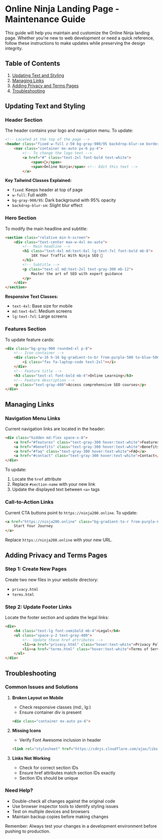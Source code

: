 # Online Ninja Landing Page - Maintenance Guide

This guide will help you maintain and customize the Online Ninja landing page. Whether you're new to web development or need a quick reference, follow these instructions to make updates while preserving the design integrity.

## Table of Contents
1. [Updating Text and Styling](#updating-text-and-styling)
2. [Managing Links](#managing-links)
3. [Adding Privacy and Terms Pages](#adding-privacy-and-terms-pages)
4. [Troubleshooting](#troubleshooting)

## Updating Text and Styling

### Header Section
The header contains your logo and navigation menu. To update:

```html
<!-- Located at the top of the page -->
<header class="fixed w-full z-50 bg-gray-900/95 backdrop-blur-sm border-b border-gray-800">
    <nav class="container mx-auto px-6 py-4">
        <!-- To change the logo text -->
        <a href="#" class="text-2xl font-bold text-white">
            <span>🥷</span>
            <span>Online Ninja</span> <!-- Edit this text -->
        </a>
```

**Key Tailwind Classes Explained:**
- `fixed`: Keeps header at top of page
- `w-full`: Full width
- `bg-gray-900/95`: Dark background with 95% opacity
- `backdrop-blur-sm`: Slight blur effect

### Hero Section
To modify the main headline and subtitle:

```html
<section class="relative min-h-screen">
    <div class="text-center max-w-4xl mx-auto">
        <!-- Main headline -->
        <h1 class="text-4xl md:text-6xl lg:text-7xl font-bold mb-8">
            10X Your Traffic With Ninja SEO 🥷
        </h1>
        <!-- Subtitle -->
        <p class="text-xl md:text-2xl text-gray-300 mb-12">
            Master the art of SEO with expert guidance
        </p>
    </div>
</section>
```

**Responsive Text Classes:**
- `text-4xl`: Base size for mobile
- `md:text-6xl`: Medium screens
- `lg:text-7xl`: Large screens

### Features Section
To update feature cards:

```html
<div class="bg-gray-900 rounded-xl p-8">
    <!-- Icon container -->
    <div class="w-16 h-16 bg-gradient-to-br from-purple-500 to-blue-500 rounded-full">
        <i class="fas fa-laptop-code text-2xl"></i>
    </div>
    <!-- Feature title -->
    <h3 class="text-xl font-bold mb-4">Online Learning</h3>
    <!-- Feature description -->
    <p class="text-gray-400">Access comprehensive SEO courses</p>
</div>
```

## Managing Links

### Navigation Menu Links
Current navigation links are located in the header:

```html
<div class="hidden md:flex space-x-8">
    <a href="#features" class="text-gray-300 hover:text-white">Features</a>
    <a href="#benefits" class="text-gray-300 hover:text-white">Benefits</a>
    <a href="#faq" class="text-gray-300 hover:text-white">FAQ</a>
    <a href="#contact" class="text-gray-300 hover:text-white">Contact</a>
</div>
```

To update:
1. Locate the `href` attribute
2. Replace `#section-name` with your new link
3. Update the displayed text between `<a>` tags

### Call-to-Action Links
Current CTA buttons point to `https://ninja200.online`. To update:

```html
<a href="https://ninja200.online" class="bg-gradient-to-r from-purple-600 to-blue-600">
    Start Your Journey
</a>
```

Replace `https://ninja200.online` with your new URL.

## Adding Privacy and Terms Pages

### Step 1: Create New Pages
Create two new files in your website directory:
- `privacy.html`
- `terms.html`

### Step 2: Update Footer Links
Locate the footer section and update the legal links:

```html
<div>
    <h4 class="text-lg font-semibold mb-4">Legal</h4>
    <ul class="space-y-2 text-gray-400">
        <!-- Update these href attributes -->
        <li><a href="privacy.html" class="hover:text-white">Privacy Policy</a></li>
        <li><a href="terms.html" class="hover:text-white">Terms of Service</a></li>
    </ul>
</div>
```

## Troubleshooting

### Common Issues and Solutions

1. **Broken Layout on Mobile**
   - Check responsive classes (md:, lg:)
   - Ensure container div is present
   ```html
   <div class="container mx-auto px-6">
   ```

2. **Missing Icons**
   - Verify Font Awesome inclusion in header
   ```html
   <link rel="stylesheet" href="https://cdnjs.cloudflare.com/ajax/libs/font-awesome/6.0.0/css/all.min.css">
   ```

3. **Links Not Working**
   - Check for correct section IDs
   - Ensure href attributes match section IDs exactly
   - Section IDs should be unique

### Need Help?
- Double-check all changes against the original code
- Use browser inspector tools to identify styling issues
- Test on multiple devices and browsers
- Maintain backup copies before making changes

Remember: Always test your changes in a development environment before pushing to production.